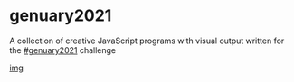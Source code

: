 # genuary2021
A collection of creative JavaScript programs with visual output written for the [#genuary2021](https://genuary2021.github.io/) challenge

[img](structral-flow(83).jpg)
